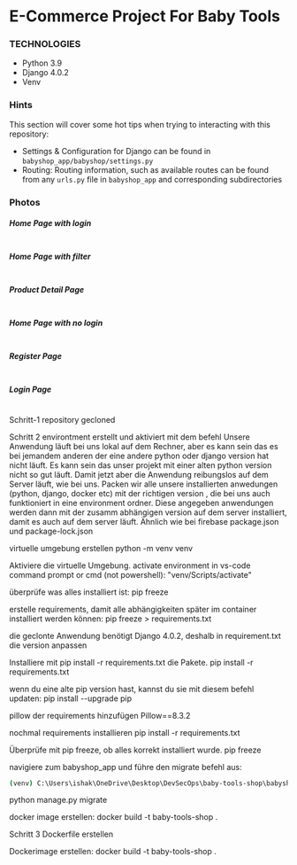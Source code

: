 # E-Commerce Project For Baby Tools

### TECHNOLOGIES

- Python 3.9
- Django 4.0.2
- Venv

### Hints

This section will cover some hot tips when trying to interacting with this repository:

- Settings & Configuration for Django can be found in `babyshop_app/babyshop/settings.py`
- Routing: Routing information, such as available routes can be found from any `urls.py` file in `babyshop_app` and corresponding subdirectories

### Photos

##### Home Page with login

<img alt="" src="https://github.com/MET-DEV/Django-E-Commerce/blob/master/project_images/capture_20220323080815407.jpg"></img>
##### Home Page with filter
<img alt="" src="https://github.com/MET-DEV/Django-E-Commerce/blob/master/project_images/capture_20220323080840305.jpg"></img>
##### Product Detail Page
<img alt="" src="https://github.com/MET-DEV/Django-E-Commerce/blob/master/project_images/capture_20220323080934541.jpg"></img>

##### Home Page with no login
<img alt="" src="https://github.com/MET-DEV/Django-E-Commerce/blob/master/project_images/capture_20220323080953570.jpg"></img>


##### Register Page

<img alt="" src="https://github.com/MET-DEV/Django-E-Commerce/blob/master/project_images/capture_20220323081016022.jpg"></img>


##### Login Page

<img alt="" src="https://github.com/MET-DEV/Django-E-Commerce/blob/master/project_images/capture_20220323081044867.jpg"></img>



Schritt-1 repository gecloned

Schritt 2 environtment erstellt und aktiviert mit dem befehl
Unsere Anwendung läuft bei uns lokal auf dem Rechner, aber es kann sein das es bei jemandem anderen der eine andere python oder
django version hat nicht läuft. Es kann sein das unser projekt mit einer alten python version nicht so gut läuft. 
Damit jetzt aber die Anwendung reibungslos auf dem Server läuft, wie bei uns. Packen wir alle unsere installierten anwedungen (python, django, docker etc)
mit der richtigen version , die bei uns auch funktioniert in eine environment ordner. Diese angegeben anwendungen werden dann mit der zusamm abhängigen version auf dem server installiert, 
damit es auch auf dem server läuft. Ähnlich wie bei firebase package.json und package-lock.json

virtuelle umgebung erstellen
python -m venv venv

Aktiviere die virtuelle Umgebung.
activate environment in vs-code command prompt or cmd (not powershell):
"venv/Scripts/activate"

überprüfe was alles installiert ist:
pip freeze

erstelle requirements, damit alle abhängigkeiten später im container installiert werden können:
pip freeze > requirements.txt

die geclonte Anwendung benötigt Django 4.0.2, deshalb in requirement.txt die version anpassen

Installiere mit pip install -r requirements.txt die Pakete.
pip install -r requirements.txt

wenn du eine alte pip version hast, kannst du sie mit diesem befehl updaten:
pip install --upgrade pip

pillow der requirements hinzufügen
Pillow==8.3.2

nochmal requirements installieren
pip install -r requirements.txt

Überprüfe mit pip freeze, ob alles korrekt installiert wurde.
pip freeze


navigiere zum babyshop_app und führe den migrate befehl aus:
``` bash
(venv) C:\Users\ishak\OneDrive\Desktop\DevSecOps\baby-tools-shop\babyshop_app>python manage.py migrate
```
python manage.py migrate


docker image erstellen:
docker build -t baby-tools-shop .





Schritt 3
Dockerfile erstellen


Dockerimage erstellen:
docker build -t baby-tools-shop .  







